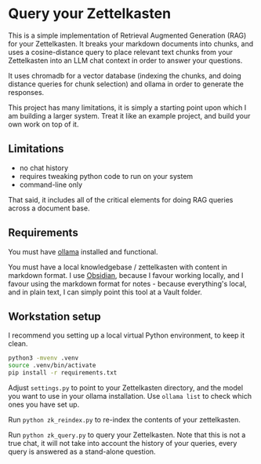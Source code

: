 # Query your Zettelkasten

This is a simple implementation of Retrieval Augmented Generation (RAG) for your Zettelkasten. It breaks your markdown
documents into chunks, and uses a cosine-distance query to place relevant text chunks from your Zettelkasten into an LLM
chat context in order to answer your questions.

It uses chromadb for a vector database (indexing the chunks, and doing distance queries for chunk selection) and ollama
in order to generate the responses.

This project has many limitations, it is simply a starting point upon which I am building a larger system. Treat it like
an example project, and build your own work on top of it.

## Limitations

- no chat history
- requires tweaking python code to run on your system
- command-line only

That said, it includes all of the critical elements for doing RAG queries across a document base.

## Requirements

You must have [ollama](https://ollama.com/) installed and functional.

You must have a local knowledgebase / zettelkasten with content in markdown format. I
use [Obsidian](https://obsidian.md/), because I favour working locally, and I favour using the markdown format for
notes - because everything's local, and in plain text, I can simply point this tool at a Vault folder.

## Workstation setup

I recommend you setting up a local virtual Python environment, to keep it clean.

```bash
python3 -mvenv .venv
source .venv/bin/activate
pip install -r requirements.txt
```

Adjust `settings.py` to point to your Zettelkasten directory, and the model you want to use in your ollama installation.
Use `ollama list` to check which ones you have set up.

Run `python zk_reindex.py` to re-index the contents of your zettelkasten.

Run `python zk_query.py` to query your Zettelkasten. Note that this is not a true chat, it will not take into account
the history of your queries, every query is answered as a stand-alone question.
